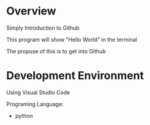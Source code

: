 # Overview

Simply Introduction to Github

This program will show "Hello World" in the terminal 

The propuse of this is to get into Github


# Development Environment

Using Visual Studio Code

Programing Language:
- python

